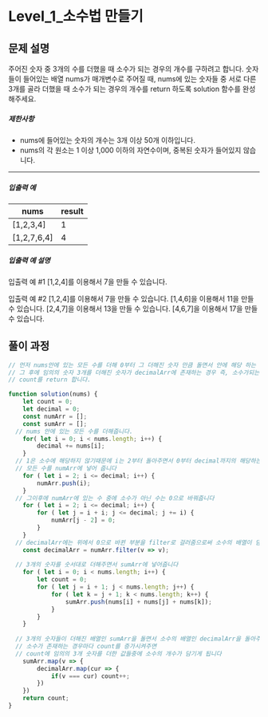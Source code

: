 # Level_1_소수법 만들기

## 문제 설명

주어진 숫자 중 3개의 수를 더했을 때 소수가 되는 경우의 개수를 구하려고 합니다. 숫자들이 들어있는 배열 nums가 매개변수로 주어질 때, nums에 있는 숫자들 중 서로 다른 3개를 골라 더했을 때 소수가 되는 경우의 개수를 return 하도록 solution 함수를 완성해주세요.

##### 제한사항

- nums에 들어있는 숫자의 개수는 3개 이상 50개 이하입니다.
- nums의 각 원소는 1 이상 1,000 이하의 자연수이며, 중복된 숫자가 들어있지 않습니다.

------

##### 입출력 예

| nums        | result |
| ----------- | ------ |
| [1,2,3,4]   | 1      |
| [1,2,7,6,4] | 4      |

##### 입출력 예 설명

입출력 예 #1
[1,2,4]를 이용해서 7을 만들 수 있습니다.

입출력 예 #2
[1,2,4]를 이용해서 7을 만들 수 있습니다.
[1,4,6]을 이용해서 11을 만들 수 있습니다.
[2,4,7]을 이용해서 13을 만들 수 있습니다.
[4,6,7]을 이용해서 17을 만들 수 있습니다.



## 풀이 과정

```javascript
// 먼저 nums안에 있는 모든 수를 더해 0부터 그 더해진 숫자 만큼 돌면서 안에 해당 하는 소수를 numArr에 넣어둡니다
// 그 후에 임의의 숫자 3개를 더해진 숫자가 decimalArr에 존재하는 경우 즉, 소수가되는 경우에는 count를 더해주고
// count를 return 합니다.

function solution(nums) {
    let count = 0;
    let decimal = 0;
    const numArr = [];
    const sumArr = [];
  // nums 안에 있는 모든 수를 더해줍니다.
    for( let i = 0; i < nums.length; i++) {
        decimal += nums[i];
    }
  // 1은 소수에 해당하지 않기때문에 i는 2부터 돌아주면서 0부터 decimal까지의 해당하는
  // 모든 수를 numArr에 넣어 줍니다
    for ( let i = 2; i <= decimal; i++) {
        numArr.push(i);
    }
  // 그이후에 numArr에 있는 수 중에 소수가 아닌 수는 0으로 바꿔줍니다
    for ( let i = 2; i <= decimal; i++) {
        for ( let j = i + i; j <= decimal; j += i) {
            numArr[j - 2] = 0;
        }
    }
  // decimalArr에는 위에서 0으로 바뀐 부분을 filter로 걸러줌으로써 소수의 배열이 담기게 됩니다
    const decimalArr = numArr.filter(v => v);
  
  // 3개의 숫자를 숫서대로 더해주면서 sumArr에 넣어줍니다
    for ( let i = 0; i < nums.length; i++) {
        let count = 0;
        for ( let j = i + 1; j < nums.length; j++) {
            for ( let k = j + 1; k < nums.length; k++) {
                sumArr.push(nums[i] + nums[j] + nums[k]);
            }
        }
    } 
  	
  // 3개의 숫자들이 더해진 배열인 sumArr을 돌면서 소수의 배열인 decimalArr을 돌아주면서 sumArr에
  // 소수가 존재하는 경우마다 count를 증가시켜주면 
  // count에 임의의 3개 숫자를 더한 값들중에 소수의 개수가 담기게 됩니다 
    sumArr.map(v => {
        decimalArr.map(cur => {
            if(v === cur) count++;
        })
    })
    return count;
}
```

